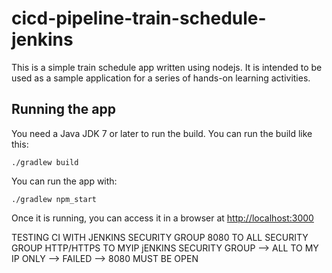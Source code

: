 # cicd-pipeline-train-schedule-jenkins

This is a simple train schedule app written using nodejs. It is intended to be used as a sample application for a series of hands-on learning activities.

## Running the app

You need a Java JDK 7 or later to run the build. You can run the build like this:

    ./gradlew build

You can run the app with:

    ./gradlew npm_start

Once it is running, you can access it in a browser at [http://localhost:3000](http://localhost:3000)

TESTING CI WITH JENKINS
SECURITY GROUP 8080 TO ALL
SECURITY GROUP HTTP/HTTPS TO MYIP
jENKINS SECURITY GROUP --> ALL TO MY IP ONLY --> FAILED --> 8080 MUST BE OPEN

